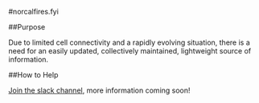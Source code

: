 #norcalfires.fyi

##Purpose

Due to limited cell connectivity and a rapidly evolving situation, there is a need for an easily updated, collectively maintained, lightweight source of information.

##How to Help

[Join the slack channel](https://join.slack.com/t/norcalfiresfyi/shared_invite/enQtMjU0MzMxMjgwNDgzLTlmZDA0MTczMTAzOWViZTIxMGI1OGVlMjg3MWE0ZWY1OWQzZjIxNDRlZGU2OTlhOThiMWUyNDBmZWNlZWQ5MjU), more information coming soon!
